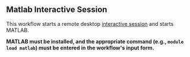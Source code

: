 ## Matlab Interactive Session
This workflow starts a remote desktop [interactive session](https://github.com/parallelworks/interactive_session/blob/main/README-v3.md) and starts MATLAB.

**MATLAB must be installed, and the appropriate command (e.g., `module load matlab`) must be entered in the workflow's input form.**
